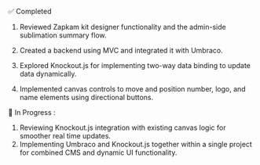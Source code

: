 ✅ Completed

1. Reviewed Zapkam kit designer functionality and the admin-side sublimation summary flow.

2. Created a backend using MVC and integrated it with Umbraco.

3. Explored Knockout.js for implementing two-way data binding to update data dynamically.

4. Implemented canvas controls to move and position number, logo, and name elements using directional buttons.

🔄 In Progress :
 
1. Reviewing Knockout.js integration with existing canvas logic for smoother real time updates.
2. Implementing Umbraco and Knockout.js together within a single project for combined CMS and dynamic UI functionality.